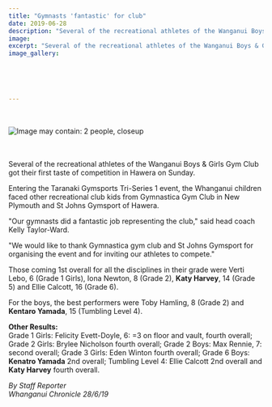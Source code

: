 ```yaml
---
title: "Gymnasts 'fantastic' for club"
date: 2019-06-28
description: "Several of the recreational athletes of the Wanganui Boys & Girls Gym Club got their first taste of competition in Hawera on..."
image: 
excerpt: "Several of the recreational athletes of the Wanganui Boys & Girls Gym Club got their first taste of competition in Hawera on Sunday."
image_gallery:
    
    
    
    
    
---
```


<p><br /><br /><img src="https://scontent-syd2-1.xx.fbcdn.net/v/t1.0-9/65826072_2288888281160337_5418495281383604224_n.jpg?_nc_cat=100&amp;_nc_oc=AQl7XUciwpsM8PDY1lNTWU8fmdXJy-OZGYwtbfW2sEX17HywVnLvvIxWuyUelbul3eI&amp;_nc_ht=scontent-syd2-1.xx&amp;oh=e9f440689615701d1b102cbab20e15d6&amp;oe=5D7909EE" alt="Image may contain: 2 people, closeup" /></p>
<p><br /><br />Several of the recreational athletes of the Wanganui Boys &amp; Girls Gym Club got their first taste of competition in Hawera on Sunday.</p>
<p>Entering the Taranaki Gymsports Tri-Series 1 event, the Whanganui children faced other recreational club kids from Gymnastica Gym Club in New Plymouth and St Johns Gymsport of Hawera.</p>
<p>"Our gymnasts did a fantastic job representing the club," said head coach Kelly Taylor-Ward.</p>
<p>"We would like to thank Gymnastica gym club and St Johns Gymsport for organising the event and for inviting our athletes to compete."</p>
<p>Those coming 1st overall for all the disciplines in their grade were Verti Lebo, 6 (Grade 1 Girls), Iona Newton, 8 (Grade 2), <strong>Katy Harvey</strong>, 14 (Grade 5) and Ellie Calcott, 16 (Grade 6).</p>
<p>For the boys, the best performers were Toby Hamling, 8 (Grade 2) and <strong>Kentaro Yamada</strong>, 15 (Tumbling Level 4).</p>
<p><strong>Other Results:</strong><br />Grade 1 Girls: Felicity Evett-Doyle, 6: =3 on floor and vault, fourth overall; Grade 2 Girls: Brylee Nicholson fourth overall; Grade 2 Boys: Max Rennie, 7: second overall; Grade 3 Girls: Eden Winton fourth overall; Grade 6 Boys: <strong>Kenatro Yamada</strong> 2nd overall; Tumbling Level 4: Ellie Calcott 2nd overall and <strong>Katy Harvey</strong> fourth overall.</p>
<p><em>By Staff Reporter</em><br /><em>Whanganui Chronicle 28/6/19</em></p>

